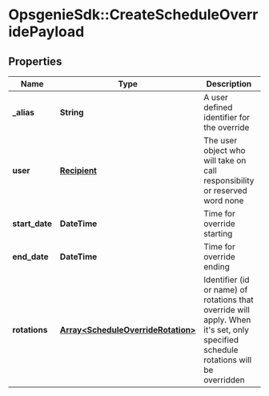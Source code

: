 # OpsgenieSdk::CreateScheduleOverridePayload

## Properties
Name | Type | Description | Notes
------------ | ------------- | ------------- | -------------
**_alias** | **String** | A user defined identifier for the override | [optional] 
**user** | [**Recipient**](Recipient.md) | The user object who will take on call responsibility or reserved word none | 
**start_date** | **DateTime** | Time for override starting | 
**end_date** | **DateTime** | Time for override ending | 
**rotations** | [**Array&lt;ScheduleOverrideRotation&gt;**](ScheduleOverrideRotation.md) | Identifier (id or name) of rotations that override will apply. When it&#39;s set, only specified schedule rotations will be overridden | [optional] 


